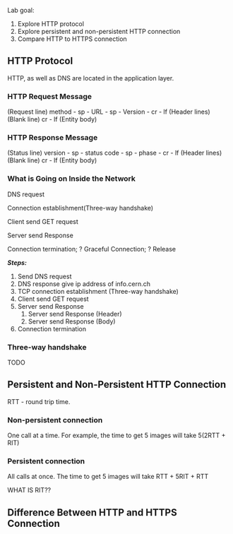 Lab goal:

1. Explore HTTP protocol
1. Explore persistent and non-persistent HTTP connection
1. Compare HTTP to HTTPS connection

## HTTP Protocol

HTTP, as well as DNS are located in the application layer.

### HTTP Request Message

(Request line)  method - sp - URL - sp - Version - cr - lf
(Header lines)
(Blank line)    cr - lf
(Entity body)

### HTTP Response Message 

(Status line)   version - sp - status code - sp - phase - cr - lf 
(Header lines)
(Blank line)    cr - lf
(Entity body)


### What is Going on Inside the Network

DNS request

Connection establishment(Three-way handshake)

Client send GET request

Server send Response 

Connection termination;
? Graceful Connection;
? Release

___Steps:___

1. Send DNS request 
1. DNS response give ip address of info.cern.ch
1. TCP connection establishment (Three-way handshake)
1. Client send GET request
1. Server send Response
    1. Server send Response (Header)
    1. Server send Response (Body)
1. Connection termination

### Three-way handshake

TODO

## Persistent and Non-Persistent HTTP Connection

RTT - round trip time.

### Non-persistent connection 

One call at a time. For example, the time to get 5 images will take 5(2RTT + RIT) 

### Persistent connection 

All calls at once. The time to get 5 images will take RTT + 5RIT + RTT

WHAT IS RIT??

## Difference Between HTTP and HTTPS Connection